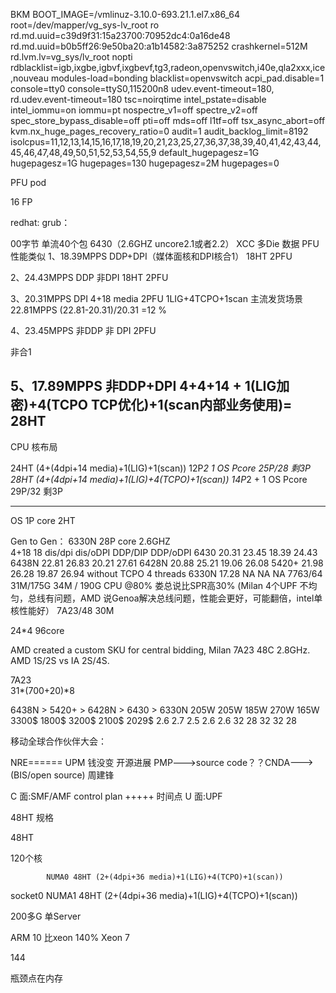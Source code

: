 BKM
BOOT_IMAGE=/vmlinuz-3.10.0-693.21.1.el7.x86_64 root=/dev/mapper/vg_sys-lv_root ro rd.md.uuid=c39d9f31:15a23700:70952dc4:0a16de48 
rd.md.uuid=b0b5ff26:9e50ba20:a1b14582:3a875252 crashkernel=512M rd.lvm.lv=vg_sys/lv_root nopti
rdblacklist=igb,ixgbe,igbvf,ixgbevf,tg3,radeon,openvswitch,i40e,qla2xxx,ice,nouveau modules-load=bonding 
blacklist=openvswitch acpi_pad.disable=1 console=tty0 console=ttyS0,115200n8 
udev.event-timeout=180, rd.udev.event-timeout=180 tsc=noirqtime intel_pstate=disable 
intel_iommu=on iommu=pt nospectre_v1=off spectre_v2=off spec_store_bypass_disable=off 
pti=off mds=off l1tf=off tsx_async_abort=off kvm.nx_huge_pages_recovery_ratio=0 audit=1 
audit_backlog_limit=8192 isolcpus=11,12,13,14,15,16,17,18,19,20,21,23,25,27,36,37,38,39,40,41,42,43,44,45,46,47,48,49,50,51,52,53,54,55,9 
default_hugepagesz=1G hugepagesz=1G hugepages=130 hugepagesz=2M hugepages=0


PFU pod

16 FP




redhat:
grub：

00字节 单流40个包
6430（2.6GHZ uncore2.1或者2.2） XCC 多Die 数据 PFU性能类似
1、18.39MPPS DDP+DPI（媒体面核和DPI核合1） 18HT  2PFU 
  
2、24.43MPPS DDP 非DPI 18HT     2PFU

3、20.31MPPS DPI 4+18 media  2PFU    1LIG+4TCPO+1scan 主流发货场景  22.81MPPS      (22.81-20.31)/20.31 =12 %

4、23.45MPPS 非DDP 非 DPI 2PFU

非合1

5、17.89MPPS 非DDP+DPI 4+4+14 + 1(LIG加密)+4(TCPO TCP优化)+1(scan内部业务使用)= 28HT
-------------------------------------------------------------------------------
CPU 核布局


24HT (4+(4dpi+14 media)+1(LIG)+1(scan))          12P*2    1 OS Pcore   25P/28      剩3P
28HT (4+(4dpi+14 media)+1(LIG)+4(TCPO)+1(scan))  14P*2  + 1 OS Pcore   29P/32      剩3P 

-----------------------------------------------------------------------------


OS 1P core 2HT

Gen to Gen：
6330N 28P core 2.6GHZ  
            4+18                  18
          dis/dpi   dis/oDPI   DDP/DIP   DDP/oDPI
6430      20.31     23.45       18.39     24.43
6438N     22.81     26.83       20.21     27.61
6428N     20.88     25.21       19.06     26.08
5420+     21.98     26.28       19.87     26.94  without TCPO 4 threads
6330N     17.28     NA          NA        NA
7763/64   31M/175G             34M / 190G        CPU @80%  娄总说比SPR高30% (Milan 4个UPF 不均匀，总线有问题，AMD 说Genoa解决总线问题，性能会更好，可能翻倍，intel单核性能好）
7A23/48	  30M               
		  
		  
24*4  96core
		
AMD created a custom SKU for central bidding, Milan 7A23 48C 2.8GHz. AMD 1S/2S vs IA 2S/4S.

7A23     
31*(700+20)*8	 
	 




6438N > 5420+ > 6428N > 6430 > 6330N
205W     205W   185W    270W    165W
3300$    1800$  3200$   2100$    2029$
2.6      2.7    2.5     2.6      2.6
32       28     32      32       28

移动全球合作伙伴大会：

NRE======
UPM 钱没变 开源进展 PMP--->source code？？CNDA--->(BIS/open source)
周建锋

C 面:SMF/AMF control plan +++++ 时间点
U 面:UPF 







48HT 规格




48HT

120个核



			NUMA0 48HT (2+(4dpi+36 media)+1(LIG)+4(TCPO)+1(scan)) 

socket0
			NUMA1 48HT (2+(4dpi+36 media)+1(LIG)+4(TCPO)+1(scan)) 


200多G 单Server 

ARM  10      比xeon 140%
Xeon 7

144

瓶颈点在内存




